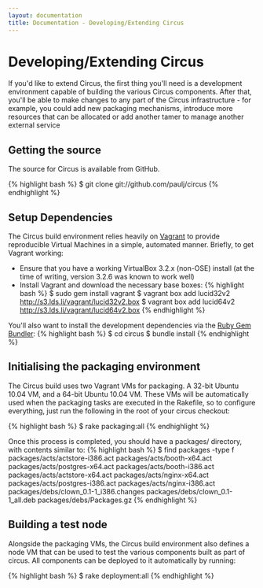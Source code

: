 ```yaml
---
layout: documentation
title: Documentation - Developing/Extending Circus
---
```

# Developing/Extending Circus
If you'd like to extend Circus, the first thing you'll need is a development environment capable of building the various Circus components. After that, you'll be able to make changes to any part of the Circus infrastructure - for example, you could add new packaging mechanisms, introduce more resources that can be allocated or add another tamer to manage another external service

## Getting the source
The source for Circus is available from GitHub.

{% highlight bash %}
$ git clone git://github.com/paulj/circus
{% endhighlight %}

## Setup Dependencies
The Circus build environment relies heavily on <a href="http://vagrantup.com">Vagrant</a> to provide reproducible Virtual Machines in a simple, automated manner. Briefly, to get Vagrant working:
 * Ensure that you have a working VirtualBox 3.2.x (non-OSE) install (at the time of writing, version 3.2.6 was known to work well)
 * Install Vagrant and download the necessary base boxes:
  {% highlight bash %}
  $ sudo gem install vagrant
  $ vagrant box add lucid32v2 http://s3.lds.li/vagrant/lucid32v2.box
  $ vagrant box add lucid64v2 http://s3.lds.li/vagrant/lucid64v2.box
  {% endhighlight %}

You'll also want to install the development dependencies via the <a href="http://gembundler.com">Ruby Gem Bundler</a>:
{% highlight bash %}
$ cd circus
$ bundle install
{% endhighlight %}

## Initialising the packaging environment
The Circus build uses two Vagrant VMs for packaging. A 32-bit Ubuntu 10.04 VM, and a 64-bit Ubuntu 10.04 VM. These VMs will be automatically used when the packaging tasks are executed in the Rakefile, so to configure everything, just run the following in the root of your circus checkout:

{% highlight bash %}
$ rake packaging:all
{% endhighlight %}

Once this process is completed, you should have a packages/ directory, with contents similar to:
{% highlight bash %}
$ find packages -type f
packages/acts/actstore-i386.act
packages/acts/booth-x64.act
packages/acts/postgres-x64.act
packages/acts/booth-i386.act
packages/acts/actstore-x64.act
packages/acts/nginx-x64.act
packages/acts/postgres-i386.act
packages/acts/nginx-i386.act
packages/debs/clown_0.1-1_i386.changes
packages/debs/clown_0.1-1_all.deb
packages/debs/Packages.gz
{% endhighlight %}

## Building a test node
Alongside the packaging VMs, the Circus build environment also defines a node VM that can be used to test the various components built as part of circus. All components can be deployed to it automatically by running:

{% highlight bash %}
$ rake deployment:all
{% endhighlight %}
